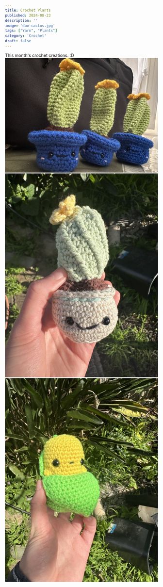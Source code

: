 ```yaml
---
title: Crochet Plants
published: 2024-08-23
description: ''
image: 'duo-cactus.jpg'
tags: ["Yarn", "Plants"]
category: 'Crochet'
draft: false 
---
```

This month's crochet creations. :D
![Barrel cacti in cobalt-coloured yarn.](trio-cactus.jpg)
![Spiral barrel cactus.](cactus.jpg)
![Comfy-looking corn with leaf garments.](corn.jpg)
